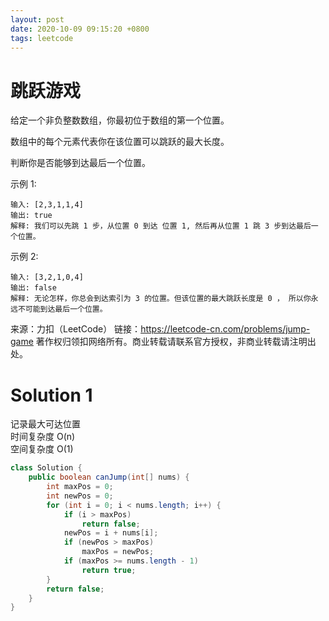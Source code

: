 ```yaml
---
layout: post
date: 2020-10-09 09:15:20 +0800
tags: leetcode
---
```


# 跳跃游戏

给定一个非负整数数组，你最初位于数组的第一个位置。

数组中的每个元素代表你在该位置可以跳跃的最大长度。

判断你是否能够到达最后一个位置。

示例 1:
```
输入: [2,3,1,1,4]
输出: true
解释: 我们可以先跳 1 步，从位置 0 到达 位置 1, 然后再从位置 1 跳 3 步到达最后一个位置。
```
示例 2:
```
输入: [3,2,1,0,4]
输出: false
解释: 无论怎样，你总会到达索引为 3 的位置。但该位置的最大跳跃长度是 0 ， 所以你永远不可能到达最后一个位置。
```
来源：力扣（LeetCode）
链接：https://leetcode-cn.com/problems/jump-game
著作权归领扣网络所有。商业转载请联系官方授权，非商业转载请注明出处。

# Solution 1
记录最大可达位置  
时间复杂度 O(n)  
空间复杂度 O(1)  
``` java
class Solution {
    public boolean canJump(int[] nums) {
        int maxPos = 0;
        int newPos = 0;
        for (int i = 0; i < nums.length; i++) {
            if (i > maxPos)
                return false;
            newPos = i + nums[i];
            if (newPos > maxPos)
                maxPos = newPos;
            if (maxPos >= nums.length - 1)
                return true;
        }
        return false;
    }
}
```